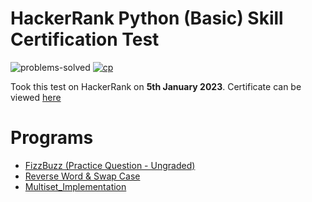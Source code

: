 # HackerRank Python (Basic) Skill Certification Test 

![problems-solved](https://img.shields.io/badge/Problems%20Solved-2/2-1abc9c.svg)
[![cp](https://img.shields.io/badge/-also%20see%20my%20profile-green)](https://github.com/Jayanta-karmakar)

Took this test on HackerRank on __5th January 2023__. 
Certificate can be viewed [here](https://www.hackerrank.com/certificates/iframe/f2b366e6b737)

# Programs 
- [FizzBuzz (Practice Question - Ungraded)](fizzbuzz.py)
- [Reverse Word & Swap Case](reverse-word-and-swap-case.py)
- [Multiset_Implementation](Multiset_Implementation.py)
